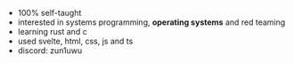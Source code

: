 - 100% self-taught
- interested in systems programming, <strong>operating systems</strong> and red teaming
- learning rust and c
- used svelte, html, css, js and ts
- discord: zun1uwu
